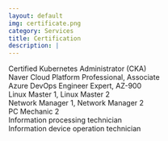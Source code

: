 ```yaml
---
layout: default
img: certificate.png
category: Services
title: Certification
description: |
---
```

Certified Kubernetes Administrator (CKA)<br>
Naver Cloud Platform Professional, Associate<br>
Azure DevOps Engineer Expert, AZ-900<br>
Linux Master 1, Linux Master 2<br>
Network Manager 1, Network Manager 2<br>
PC Mechanic 2<br>
Information processing technician<br>
Information device operation technician<br>
